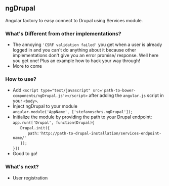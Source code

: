 ## ngDrupal
Angular factory to easy connect to Drupal using Services module.  
### What's Different from other implementations?
* The annoying `'CSRF validation failed'` you get when a user is already logged in and you can't do anything about it because other implementations don't give you an error promise/ response. Well here you get one! Plus an example how to hack your way through!
* More to come

### How to use?
* Add `<script type="text/javascript" src='path-to-bower-components/ngDrupal.js'></script>` after adding the `angular.js` script in your `<body>`.
* Inject ngDrupal to your module   
`angular.module('AppName', ['stefanoschrs.ngDrupal']);`
* Initialize the module by providing the path to your Drupal endpoint:  
`app.run(['Drupal', function(Drupal){`  
&nbsp;&nbsp;&nbsp;&nbsp;&nbsp;&nbsp;`Drupal.init({`  
&nbsp;&nbsp;&nbsp;&nbsp;&nbsp;&nbsp;&nbsp;&nbsp;&nbsp;&nbsp;&nbsp;&nbsp;`path:'http://path-to-drupal-installation/services-endpoint-name/'`  
&nbsp;&nbsp;&nbsp;&nbsp;&nbsp;&nbsp;`});`  
`}])`
* Good to go!
 
### What's next?
* User registration